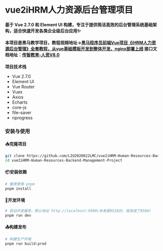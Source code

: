 # vue2iHRM人力资源后台管理项目

#### 基于 Vue 2.7.0 和 Element UI 构建，专注于提供简洁高效的后台管理系统基础架构，适合快速开发各类企业级后台应用✨

#### 本项目是黑马教学项目，教程视频地址->[黑马程序员前端Vue项目《iHRM人力资源后台管理》全套教程，从vue基础模板开发到整体开发、nginx部署上线](https://www.bilibili.com/video/BV12d4y1q7tg/?spm_id_from=333.1387.favlist.content.click&vd_source=19e31be4259510389057f079c0242e17)  接口文档地址：[传智教育-人资V8.0](https://s.apifox.cn/e2644216-aad4-4529-a630-78f0631ab076/api-49562537)

**项目技术栈**

- Vue 2.7.0
- Element UI
- Vue Router
- Vuex
- Axios
- Echarts
- core-js
- file-saver
- nprogress

### 安装与使用

#### 📥克隆项目

```bash
git clone https://github.com/LIU2020822LMC/vue2iHRM-Human-Resources-Backend-Management-Project.git
cd vue2iHRM-Human-Resources-Backend-Management-Project
```
#### 📦安装依赖

```bash
# 推荐使用 pnpm
pnpm install
```
#### 🚀开发环境

```bash
# 启动开发服务，默认地址 http://localhost:9580(本来是9528的，我改成了9580)
pnpm run dev
```
#### 📤构建发布

``` bash
# 构建生产环境
pnpm run build:prod
```


